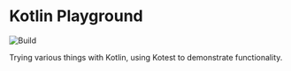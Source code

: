 # Kotlin Playground

![Build](https://github.com/mattmoore/kotlin-playground/workflows/Build/badge.svg)

Trying various things with Kotlin, using Kotest to demonstrate functionality.
